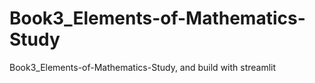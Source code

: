 # Book3_Elements-of-Mathematics-Study
Book3_Elements-of-Mathematics-Study, and build with streamlit
